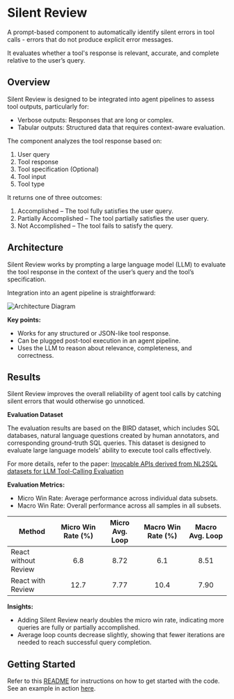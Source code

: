 # Silent Review
A prompt-based component to automatically identify silent errors in tool calls - errors that do not produce explicit error messages.

It evaluates whether a tool's response is relevant, accurate, and complete relative to the user’s query.

## Overview

Silent Review is designed to be integrated into agent pipelines to assess tool outputs, particularly for:

- Verbose outputs: Responses that are long or complex.
- Tabular outputs: Structured data that requires context-aware evaluation.

The component analyzes the tool response based on:

1. User query
2. Tool response
3. Tool specification (Optional)
4. Tool input
5. Tool type

It returns one of three outcomes:

1. Accomplished – The tool fully satisfies the user query.
2. Partially Accomplished – The tool partially satisfies the user query.
3. Not Accomplished – The tool fails to satisfy the query.

## Architecture
Silent Review works by prompting a large language model (LLM) to evaluate the tool response in the context of the user’s query and the tool’s specification.

Integration into an agent pipeline is straightforward:

![Architecture Diagram](../../assets/img_silent_error_review.png)

**Key points:**
- Works for any structured or JSON-like tool response.
- Can be plugged post-tool execution in an agent pipeline.
- Uses the LLM to reason about relevance, completeness, and correctness.

## Results
Silent Review improves the overall reliability of agent tool calls by catching silent errors that would otherwise go unnoticed.

**Evaluation Dataset**

The evaluation results are based on the BIRD dataset, which includes SQL databases, natural language questions created by human annotators, and corresponding ground-truth SQL queries. This dataset is designed to evaluate large language models' ability to execute tool calls effectively.

For more details, refer to the paper: [Invocable APIs derived from NL2SQL datasets for LLM Tool-Calling Evaluation](https://arxiv.org/pdf/2506.11266)

**Evaluation Metrics:**
- Micro Win Rate: Average performance across individual data subsets.
- Macro Win Rate: Overall performance across all samples in all subsets.

| Method               | Micro Win Rate (%) | Micro Avg. Loop | Macro Win Rate (%) | Macro Avg. Loop |
|---------------------|:----------------:|:----------------:|:----------------:|:----------------:|
| React without Review | 6.8          | 8.72           | 6.1          | 8.51           |
| React with Review    | 12.7          | 7.77           | 10.4          | 7.90           |

**Insights:**
- Adding Silent Review nearly doubles the micro win rate, indicating more queries are fully or partially accomplished.
- Average loop counts decrease slightly, showing that fewer iterations are needed to reach successful query completion.

## Getting Started
Refer to this [README](https://github.com/AgentToolkit/agent-lifecycle-toolkit/blob/main/altk/post_tool/silent_review/README.md) for instructions on how to get started with the code.
See an example in action [here]( https://github.com/AgentToolkit/agent-lifecycle-toolkit/blob/main/examples/silent_review.ipynb).
